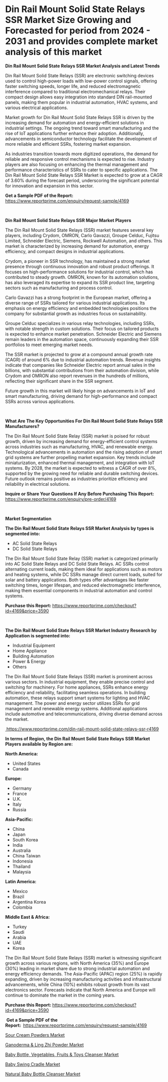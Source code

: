 <p><h1>Din Rail Mount Solid State Relays SSR Market Size Growing and Forecasted for period from 2024 - 2031 and provides complete market analysis of this market</h1></p><p><strong>Din Rail Mount Solid State Relays SSR Market Analysis and Latest Trends</strong></p>
<p><p>Din Rail Mount Solid State Relays (SSR) are electronic switching devices used to control high-power loads with low-power control signals, offering faster switching speeds, longer life, and reduced electromagnetic interference compared to traditional electromechanical relays. Their compact design allows easy integration into standard DIN rail-mounted panels, making them popular in industrial automation, HVAC systems, and various electrical applications.</p><p>Market growth for Din Rail Mount Solid State Relays SSR is driven by the increasing demand for automation and energy-efficient solutions in industrial settings. The ongoing trend toward smart manufacturing and the rise of IoT applications further enhance their adoption. Additionally, advancements in semiconductor technology facilitate the development of more reliable and efficient SSRs, fostering market expansion.</p><p>As industries transition towards more digitized operations, the demand for reliable and responsive control mechanisms is expected to rise. Industry players are also focusing on enhancing the thermal management and performance characteristics of SSRs to cater to specific applications. The Din Rail Mount Solid State Relays SSR Market is expected to grow at a CAGR of 3.60% during the forecast period, underscoring the significant potential for innovation and expansion in this sector.</p></p>
<p><strong>Get a Sample PDF of the Report:&nbsp;</strong> <a href="https://www.reportprime.com/enquiry/request-sample/4169?utm_campaign=1412&utm_medium=2&utm_source=Github&utm_content=ia&utm_term=10102024&utm_id=din-rail-mount-solid-state-relays-ssr">https://www.reportprime.com/enquiry/request-sample/4169</a></p>
<p>&nbsp;</p>
<p><strong>Din Rail Mount Solid State Relays SSR Major Market Players</strong></p>
<p><p>The Din Rail Mount Solid State Relays (SSR) market features several key players, including Crydom, OMRON, Carlo Gavazzi, Groupe Celduc, Fujitsu Limited, Schneider Electric, Siemens, Rockwell Automation, and others. This market is characterized by increasing demand for automation, energy efficiency, and compact designs in industrial applications.</p><p>Crydom, a pioneer in SSR technology, has maintained a strong market presence through continuous innovation and robust product offerings. It focuses on high-performance solutions for industrial control, which has contributed to steady growth. OMRON, known for its automation solutions, has also leveraged its expertise to expand its SSR product line, targeting sectors such as manufacturing and process control.</p><p>Carlo Gavazzi has a strong footprint in the European market, offering a diverse range of SSRs tailored for various industrial applications. Its emphasis on energy efficiency and embedded technologies positions the company for substantial growth as industries focus on sustainability.</p><p>Groupe Celduc specializes in various relay technologies, including SSRs, with notable strength in custom solutions. Their focus on tailored products is expected to enhance market penetration. Schneider Electric and Siemens remain leaders in the automation space, continuously expanding their SSR portfolios to meet emerging market needs.</p><p>The SSR market is projected to grow at a compound annual growth rate (CAGR) of around 6% due to industrial automation trends. Revenue insights indicate that companies like Schneider Electric report annual sales in the billions, with substantial contributions from their automation division, while Crydom and OMRON also report revenues in the hundreds of millions, reflecting their significant share in the SSR segment.</p><p>Future growth in this market will likely hinge on advancements in IoT and smart manufacturing, driving demand for high-performance and compact SSRs across various applications.</p></p>
<p>&nbsp;</p>
<p><strong>What Are The Key Opportunities For Din Rail Mount Solid State Relays SSR Manufacturers?</strong></p>
<p><p>The Din Rail Mount Solid State Relay (SSR) market is poised for robust growth, driven by increasing demand for energy-efficient control systems across industries such as manufacturing, HVAC, and renewable energy. Technological advancements in automation and the rising adoption of smart grid systems are further propelling market expansion. Key trends include miniaturization, enhanced thermal management, and integration with IoT systems. By 2028, the market is expected to witness a CAGR of over 8%, supported by the growing need for reliable and durable switching devices. Future outlook remains positive as industries prioritize efficiency and reliability in electrical solutions.</p></p>
<p><strong>Inquire or Share Your Questions If Any Before Purchasing This Report:</strong> <a href="https://www.reportprime.com/enquiry/pre-order/4169?utm_campaign=1412&utm_medium=2&utm_source=Github&utm_content=ia&utm_term=10102024&utm_id=din-rail-mount-solid-state-relays-ssr">https://www.reportprime.com/enquiry/pre-order/4169</a></p>
<p>&nbsp;</p>
<p><strong>Market Segmentation</strong></p>
<p><strong>The Din Rail Mount Solid State Relays SSR Market Analysis by types is segmented into:</strong></p>
<p><ul><li>AC Solid State Relays</li><li>DC Solid State Relays</li></ul></p>
<p><p>The Din Rail Mount Solid State Relay (SSR) market is categorized primarily into AC Solid State Relays and DC Solid State Relays. AC SSRs control alternating current loads, making them ideal for applications such as motors and heating systems, while DC SSRs manage direct current loads, suited for solar and battery applications. Both types offer advantages like faster switching times, longer lifespan, and reduced electromagnetic interference, making them essential components in industrial automation and control systems.</p></p>
<p><strong>Purchase this Report:&nbsp;</strong><a href="https://www.reportprime.com/checkout?id=4169&price=3590&utm_campaign=1412&utm_medium=2&utm_source=Github&utm_content=ia&utm_term=10102024&utm_id=din-rail-mount-solid-state-relays-ssr">https://www.reportprime.com/checkout?id=4169&price=3590</a></p>
<p>&nbsp;</p>
<p><strong>The Din Rail Mount Solid State Relays SSR Market Industry Research by Application is segmented into:</strong></p>
<p><ul><li>Industrial Equipment</li><li>Home Appliance</li><li>Building Automation</li><li>Power & Energy</li><li>Others</li></ul></p>
<p><p>The Din Rail Mount Solid State Relays (SSR) market is prominent across various sectors. In industrial equipment, they enable precise control and switching for machinery. For home appliances, SSRs enhance energy efficiency and reliability, facilitating seamless operations. In building automation, these relays support smart systems for lighting and HVAC management. The power and energy sector utilizes SSRs for grid management and renewable energy systems. Additional applications include automotive and telecommunications, driving diverse demand across the market.</p></p>
<p><a href="https://www.reportprime.com/din-rail-mount-solid-state-relays-ssr-r4169?utm_campaign=1412&utm_medium=2&utm_source=Github&utm_content=ia&utm_term=10102024&utm_id=din-rail-mount-solid-state-relays-ssr">&nbsp;https://www.reportprime.com/din-rail-mount-solid-state-relays-ssr-r4169</a></p>
<p><strong>In terms of Region, the Din Rail Mount Solid State Relays SSR Market Players available by Region are:</strong></p>
<p>
    <p> <strong> North America: </strong>
        <ul>
            <li>United States</li>
            <li>Canada</li>
        </ul>
        </p> 
    <p> <strong> Europe: </strong>
        <ul>
            <li>Germany</li>
            <li>France</li>
            <li>U.K.</li>
            <li>Italy</li>
            <li>Russia</li>
        </ul>
        </p> 
    <p> <strong> Asia-Pacific: </strong>
        <ul>
            <li>China</li>
            <li>Japan</li>
            <li>South Korea</li>
            <li>India</li>
            <li>Australia</li>
            <li>China Taiwan</li>
            <li>Indonesia</li>
            <li>Thailand</li>
            <li>Malaysia</li>
        </ul>
        </p> 
    <p> <strong> Latin America: </strong>
        <ul>
            <li>Mexico</li>
            <li>Brazil</li>
            <li>Argentina Korea</li>
            <li>Colombia</li>
        </ul>
        </p> 
    <p> <strong> Middle East & Africa: </strong>
        <ul>
            <li>Turkey</li>
            <li>Saudi</li>
            <li>Arabia</li>
            <li>UAE</li>
            <li>Korea</li>
        </ul>
    </p>
    </p>
<p><p>The Din Rail Mount Solid State Relays (SSR) market is witnessing significant growth across various regions, with North America (35%) and Europe (30%) leading in market share due to strong industrial automation and energy efficiency demands. The Asia-Pacific (APAC) region (25%) is rapidly expanding, driven by increasing manufacturing activities and infrastructural advancements, while China (10%) exhibits robust growth from its vast electronics sector. Forecasts indicate that North America and Europe will continue to dominate the market in the coming years.</p></p>
<p><strong>Purchase this Report: </strong><a href="https://www.reportprime.com/checkout?id=4169&price=3590&utm_campaign=1412&utm_medium=2&utm_source=Github&utm_content=ia&utm_term=10102024&utm_id=din-rail-mount-solid-state-relays-ssr">https://www.reportprime.com/checkout?id=4169&price=3590</a></p>
<p>&nbsp;<strong>Get a Sample PDF of the Report:&nbsp;&nbsp;</strong><a href="https://www.reportprime.com/enquiry/request-sample/4169?utm_campaign=1412&utm_medium=2&utm_source=Github&utm_content=ia&utm_term=10102024&utm_id=din-rail-mount-solid-state-relays-ssr">https://www.reportprime.com/enquiry/request-sample/4169</a></p>
<p><strong></strong></p>
<p><p><a href="https://issuu.com/reportprime-2/docs/sour-cream-powders-market-size-2030_eefbe38a810b87?utm_campaign=1412&utm_medium=2&utm_source=Github&utm_content=ia&utm_term=10102024&utm_id=din-rail-mount-solid-state-relays-ssr">Sour Cream Powders Market</a></p><p><a href="https://issuu.com/reportprime-2/docs/ganoderma-ling-zhi-powder-market-si_03eb2be868abdb?utm_campaign=1412&utm_medium=2&utm_source=Github&utm_content=ia&utm_term=10102024&utm_id=din-rail-mount-solid-state-relays-ssr">Ganoderma & Ling Zhi Powder Market</a></p><p><a href="https://www.linkedin.com/pulse/baby-bottle-vegetables-fruits-toys-cleanser-market-drivers-wf9me?utm_campaign=1412&utm_medium=2&utm_source=Github&utm_content=ia&utm_term=10102024&utm_id=din-rail-mount-solid-state-relays-ssr">Baby Bottle, Vegetables, Fruits & Toys Cleanser Market</a></p><p><a href="https://www.linkedin.com/pulse/baby-swing-cradle-market-maturity-analysis-regional-disparities-pqr1e?utm_campaign=1412&utm_medium=2&utm_source=Github&utm_content=ia&utm_term=10102024&utm_id=din-rail-mount-solid-state-relays-ssr">Baby Swing Cradle Market</a></p><p><a href="https://www.linkedin.com/pulse/investing-natural-baby-bottle-cleanser-market-trends-leading-9zw2e?utm_campaign=1412&utm_medium=2&utm_source=Github&utm_content=ia&utm_term=10102024&utm_id=din-rail-mount-solid-state-relays-ssr">Natural Baby Bottle Cleanser Market</a></p></p>